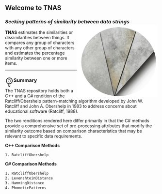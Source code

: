 ## Welcome to TNAS

### *Seeking patterns of similarity between data strings*<div id="logo-container"><img id="logo-default" title="No readable content. Just a page logo" class="img-logo" align="right" src="https://github.com/ceresBakalite/ceres-sv/raw/main/images/CSV-02/Logo01.png"></div>

**TNAS** estimates the similarities or dissimilarities between things. It compares any group of characters with any 
other group of characters and estimates the percentage similarity between one or more items.


***

### Summary<img class="img-pointer" align="left" src="https://github.com/ceresBakalite/ceres-sv/raw/main/images/CSVPeriscope.png">

The TNAS repository holds both a C++ and a C# rendition of the Ratcliff/Obershelp pattern-matching algorithm developed by John W. Ratcliff and John A. Obershelp in 1983 to address concerns about educational software (Ratcliff, 1988).

The two renditions rendered here differ primarily in that the C# methods provide a comprehensive set of pre-processing attributes that modify the similarity outcome based on comparison characteristics that may be relevant to specific data requirements.


  **C++ Comparison Methods**

    1. RatcliffObershelp
    
   **C# Comparison Methods**

    1. RatcliffObershelp
    2. LevenshteinDistance
    3. HammingDistance
    4. PhoneticPatterns
    
<br>

[read more]: https://github.com/jbtule
[@jbtule]: https://gist.github.com/jbtule/4336842
[@ceresbakalite]: https://github.com/ceresbakalite
